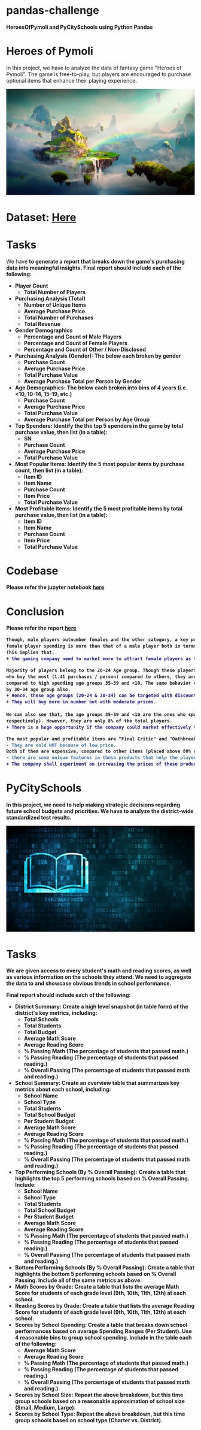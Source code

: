 
# pandas-challenge
<strong>HeroesOfPymoli and  PyCitySchools using Python Pandas</strong>

# Heroes of Pymoli
In this project, we have to analyze the data of fantasy game "Heroes of Pymoli". The game is free-to-play, but players are encouraged to purchase optional items that enhance their playing experience. 

<div style="text-align:center"><img src="images/Pymoli_photo1.png"></div>

# Dataset:  <a href="HeroesOfPymoli/Resources/purchase_data.csv">Here</a>

# Tasks
We have <strong>to generate a report that breaks down the game's purchasing data into meaningful insights.<strong>
Final report should include each of the following:

- Player Count
  - Total Number of Players
- Purchasing Analysis (Total)
  - Number of Unique Items
  - Average Purchase Price
  - Total Number of Purchases
  - Total Revenue
- Gender Demographics
  - Percentage and Count of Male Players
  - Percentage and Count of Female Players
  - Percentage and Count of Other / Non-Disclosed
- Purchasing Analysis (Gender): The below each broken by gender
  - Purchase Count
  - Average Purchase Price
  - Total Purchase Value
  - Average Purchase Total per Person by Gender
- Age Demographics: The below each broken into bins of 4 years (i.e. <10, 10-14, 15-19, etc.)
  - Purchase Count
  - Average Purchase Price
  - Total Purchase Value
  - Average Purchase Total per Person by Age Group
- Top Spenders: Identify the the top 5 spenders in the game by total purchase value, then list (in a table):
  - SN
  - Purchase Count
  - Average Purchase Price
  - Total Purchase Value
- Most Popular Items: Identify the 5 most popular items by purchase count, then list (in a table):
  - Item ID
  - Item Name
  - Purchase Count
  - Item Price
  - Total Purchase Value
- Most Profitable Items: Identify the 5 most profitable items by total purchase value, then list (in a table):
  - Item ID
  - Item Name
  - Purchase Count
  - Item Price
  - Total Purchase Value
  
 # Codebase
 Please refer the jupyter notebook <a href="HeroesOfPymoli/HeroesOfPymoli.ipynb">here</a>
 
 # Conclusion
 
 Please refer the report <a href="HeroesOfPymoli/Report-Pymoli.docx">here</a>
 
``` diff
Though, male players outnumber females and the other category, a key point to note here is that average 
female player spending is more than that of a male player both in terms of purchase value and count. 
This implies that,  
+ the gaming company need to market more to attract female players as they tend to purchase more.

```
 
``` diff
Majority of players belong to the 20-24 Age group. Though these players are the ones
who buy the most (1.41 purchases / person) compared to others, they are buying cheaper
compared to high spending age groups 35-39 and <10. The same behavior can be observed
by 30-34 age group also. 
+ Hence, these age groups (20-24 & 30-34) can be targeted with discounts. 
+ They will buy more in number but with moderate prices. 

We can also see that, the age groups 35-39 and <10 are the ones who spend the most (4.76 and 4.54 per person
respectively). However, they are only 8% of the total players. 
+ There is a huge opportunity if the company could market effectively to attract these groups as they tend to purchase more.
```
``` diff
The most popular and profitable items are "Final Critic" and "Oathbreaker, Last Hope of the Breaking Storm". 
- They are sold NOT because of low price. 
Both of them are expensive, compared to other items (placed above 80% of all product prices). Still, players are buying them considerably; means, 
- there are some unique features in those products that help the players cross certain stages or achieve some popular targets. 
+ The company shall experiment on increasing the prices of these products, also introduce products with similar features and price ranges.
```
 
  
 # PyCitySchools
 In this project, we need to help making strategic decisions regarding future school budgets and priorities. We have to analyze the district-wide standardized test results. 
 <div style="text-align:center"><img src="images/Pycity_photo1.png"></div>

# Tasks
We are given access to every student's math and reading scores, as well as various information on the schools they attend. We need <strong>to aggregate the data to and showcase obvious trends in school performance.</strong>

Final report should include each of the following:

- District Summary: Create a high level snapshot (in table form) of the district's key metrics, including:
  - Total Schools
  - Total Students
  - Total Budget
  - Average Math Score
  - Average Reading Score
  - % Passing Math (The percentage of students that passed math.)
  - % Passing Reading (The percentage of students that passed reading.)
  - % Overall Passing (The percentage of students that passed math and reading.)
- School Summary: Create an overview table that summarizes key metrics about each school, including:
  - School Name
  - School Type
  - Total Students
  - Total School Budget
  - Per Student Budget
  - Average Math Score
  - Average Reading Score
  - % Passing Math (The percentage of students that passed math.)
  - % Passing Reading (The percentage of students that passed reading.)
  - % Overall Passing (The percentage of students that passed math and reading.)
- Top Performing Schools (By % Overall Passing): Create a table that highlights the top 5 performing schools based on % Overall Passing. Include:
  - School Name
  - School Type
  - Total Students
  - Total School Budget
  - Per Student Budget
  - Average Math Score
  - Average Reading Score
  - % Passing Math (The percentage of students that passed math.)
  - % Passing Reading (The percentage of students that passed reading.)
  - % Overall Passing (The percentage of students that passed math and reading.)
- Bottom Performing Schools (By % Overall Passing): Create a table that highlights the bottom 5 performing schools based on % Overall Passing. Include all of the same metrics as above.
- Math Scores by Grade: Create a table that lists the average Math Score for students of each grade level (9th, 10th, 11th, 12th) at each school.
- Reading Scores by Grade: Create a table that lists the average Reading Score for students of each grade level (9th, 10th, 11th, 12th) at each school.
- Scores by School Spending: Create a table that breaks down school performances based on average Spending Ranges (Per Student). Use 4 reasonable bins to group school spending. Include in the table each of the following:
  - Average Math Score
  - Average Reading Score
  - % Passing Math (The percentage of students that passed math.)
  - % Passing Reading (The percentage of students that passed reading.)
  - % Overall Passing (The percentage of students that passed math and reading.)
- Scores by School Size: Repeat the above breakdown, but this time group schools based on a reasonable approximation of school size (Small, Medium, Large).
- Scores by School Type: Repeat the above breakdown, but this time group schools based on school type (Charter vs. District).
